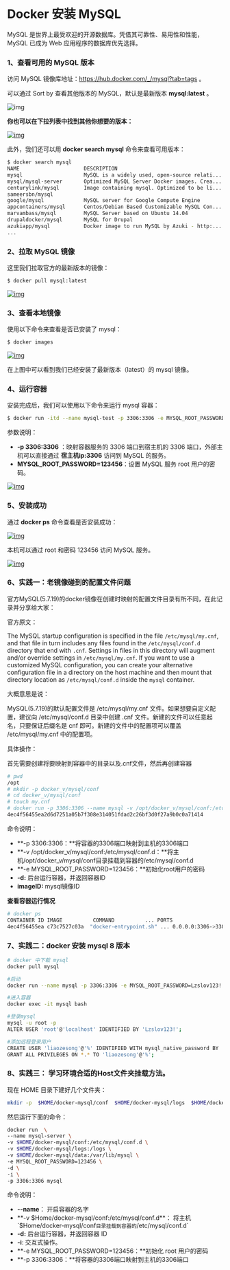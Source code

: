 # Docker 安装 MySQL

MySQL 是世界上最受欢迎的开源数据库。凭借其可靠性、易用性和性能，MySQL 已成为 Web 应用程序的数据库优先选择。

### 1、查看可用的 MySQL 版本

访问 MySQL 镜像库地址：https://hub.docker.com/_/mysql?tab=tags 。

可以通过 Sort by 查看其他版本的 MySQL，默认是最新版本 **mysql:latest** 。



![img](https://www.runoob.com/wp-content/uploads/2016/06/docker-mysql1.png)

**你也可以在下拉列表中找到其他你想要的版本：**

[![img](https://www.runoob.com/wp-content/uploads/2016/06/docker-mysql2.png)](https://www.runoob.com/wp-content/uploads/2016/06/docker-mysql2.png)

此外，我们还可以用 **docker search mysql** 命令来查看可用版本：

```bash
$ docker search mysql
NAME                     DESCRIPTION                                     STARS     OFFICIAL   AUTOMATED
mysql                    MySQL is a widely used, open-source relati...   2529      [OK]       
mysql/mysql-server       Optimized MySQL Server Docker images. Crea...   161                  [OK]
centurylink/mysql        Image containing mysql. Optimized to be li...   45                   [OK]
sameersbn/mysql                                                          36                   [OK]
google/mysql             MySQL server for Google Compute Engine          16                   [OK]
appcontainers/mysql      Centos/Debian Based Customizable MySQL Con...   8                    [OK]
marvambass/mysql         MySQL Server based on Ubuntu 14.04              6                    [OK]
drupaldocker/mysql       MySQL for Drupal                                2                    [OK]
azukiapp/mysql           Docker image to run MySQL by Azuki - http:...   2                    [OK]
...
```

### 2、拉取 MySQL 镜像

这里我们拉取官方的最新版本的镜像：

```bash
$ docker pull mysql:latest
```

[![img](https://www.runoob.com/wp-content/uploads/2016/06/docker-mysql3.png)](https://www.runoob.com/wp-content/uploads/2016/06/docker-mysql3.png)

### 3、查看本地镜像

使用以下命令来查看是否已安装了 mysql：

```bash
$ docker images
```

[![img](https://www.runoob.com/wp-content/uploads/2016/06/docker-mysql6.png)](https://www.runoob.com/wp-content/uploads/2016/06/docker-mysql6.png)

在上图中可以看到我们已经安装了最新版本（latest）的 mysql 镜像。

### 4、运行容器

安装完成后，我们可以使用以下命令来运行 mysql 容器：

```bash
$ docker run -itd --name mysql-test -p 3306:3306 -e MYSQL_ROOT_PASSWORD=123456 mysql
```

参数说明：

- **-p 3306:3306** ：映射容器服务的 3306 端口到宿主机的 3306 端口，外部主机可以直接通过 **宿主机ip:3306** 访问到 MySQL 的服务。
- **MYSQL_ROOT_PASSWORD=123456**：设置 MySQL 服务 root 用户的密码。

[![img](https://www.runoob.com/wp-content/uploads/2016/06/docker-mysql4.png)](https://www.runoob.com/wp-content/uploads/2016/06/docker-mysql4.png)

### 5、安装成功

通过 **docker ps** 命令查看是否安装成功：

[![img](https://www.runoob.com/wp-content/uploads/2016/06/docker-mysql5.png)](https://www.runoob.com/wp-content/uploads/2016/06/docker-mysql5.png)

本机可以通过 root 和密码 123456 访问 MySQL 服务。

[![img](https://www.runoob.com/wp-content/uploads/2016/06/docker-mysql7.png)](https://www.runoob.com/wp-content/uploads/2016/06/docker-mysql7.png)



### 6、实践一：老镜像碰到的配置文件问题

官方MySQL(5.7.19)的docker镜像在创建时映射的配置文件目录有所不同，在此记录并分享给大家：

官方原文：

The MySQL startup configuration is specified in the file `/etc/mysql/my.cnf`, and that file in turn includes any files found in the `/etc/mysql/conf.d` directory that end with `.cnf`. Settings in files in this directory will augment and/or override settings in `/etc/mysql/my.cnf`. If you want to use a customized MySQL configuration, you can create your alternative configuration file in a directory on the host machine and then mount that directory location as `/etc/mysql/conf.d` inside the `mysql` container.

大概意思是说：

MySQL(5.7.19)的默认配置文件是 /etc/mysql/my.cnf 文件。如果想要自定义配置，建议向 /etc/mysql/conf.d 目录中创建 .cnf 文件。新建的文件可以任意起名，只要保证后缀名是 cnf 即可。新建的文件中的配置项可以覆盖 /etc/mysql/my.cnf 中的配置项。

具体操作：

首先需要创建将要映射到容器中的目录以及.cnf文件，然后再创建容器

```bash
# pwd
/opt
# mkdir -p docker_v/mysql/conf
# cd docker_v/mysql/conf
# touch my.cnf
# docker run -p 3306:3306 --name mysql -v /opt/docker_v/mysql/conf:/etc/mysql/conf.d -e MYSQL_ROOT_PASSWORD=123456 -d imageID
4ec4f56455ea2d6d7251a05b7f308e314051fdad2c26bf3d0f27a9b0c0a71414
```

命令说明：

- **-p 3306:3306：**将容器的3306端口映射到主机的3306端口
- **-v /opt/docker_v/mysql/conf:/etc/mysql/conf.d：**将主机/opt/docker_v/mysql/conf目录挂载到容器的/etc/mysql/conf.d
- **-e MYSQL_ROOT_PASSWORD=123456：**初始化root用户的密码
- **-d:** 后台运行容器，并返回容器ID
- **imageID:** mysql镜像ID

**查看容器运行情况**

```bash
# docker ps
CONTAINER ID IMAGE          COMMAND          ... PORTS                    NAMES
4ec4f56455ea c73c7527c03a  "docker-entrypoint.sh" ... 0.0.0.0:3306->3306/tcp   mysql
```

### 7、实践二：docker 安装 mysql 8 版本

```bash
# docker 中下载 mysql
docker pull mysql

#启动
docker run --name mysql -p 3306:3306 -e MYSQL_ROOT_PASSWORD=Lzslov123! -d mysql

#进入容器
docker exec -it mysql bash

#登录mysql
mysql -u root -p
ALTER USER 'root'@'localhost' IDENTIFIED BY 'Lzslov123!';

#添加远程登录用户
CREATE USER 'liaozesong'@'%' IDENTIFIED WITH mysql_native_password BY 'Lzslov123!';
GRANT ALL PRIVILEGES ON *.* TO 'liaozesong'@'%';
```

### 8、实践三： 学习环境合适的Host文件夹挂载方法。

现在 HOME 目录下建好几个文件夹：

```bash
mkdir -p  $HOME/docker-mysql/conf  $HOME/docker-mysql/logs  $HOME/docker-mysql/data
```

然后运行下面的命令：

```bash
docker run 	\
--name mysql-server \
-v $HOME/docker-mysql/conf:/etc/mysql/conf.d \
-v $HOME/docker-mysql/logs:/logs \
-v $HOME/docker-mysql/data:/var/lib/mysql \
-e MYSQL_ROOT_PASSWORD=123456 \
-d \
-i \
-p 3306:3306 mysql 
```

命令说明：

- **--name**： 开启容器的名字
- **-v $Home/docker-mysql/conf:/etc/mysql/conf.d**： 将主机 `$Home/docker-mysql/conf` 目录挂载到容器的 `/etc/mysql/conf.d`
- **-d:** 后台运行容器，并返回容器 ID
- **-i**: 交互式操作。
- **-e MYSQL_ROOT_PASSWORD=123456：**初始化 root 用户的密码
- **-p 3306:3306：**将容器的3306端口映射到主机的3306端口